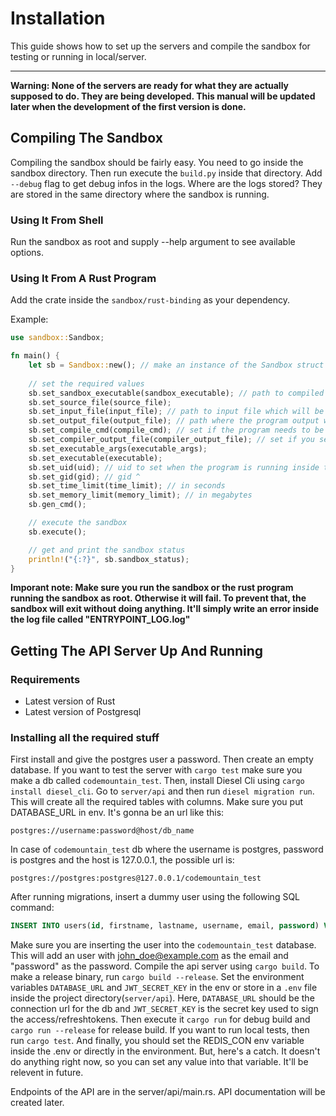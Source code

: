 # Installation

This guide shows how to set up the servers and compile the sandbox for testing or running in local/server.

---
**Warning: None of the servers are ready for what they are actually supposed to do. They are being developed. This manual will be updated later when the development of the first version is done.**

## Compiling The Sandbox

Compiling the sandbox should be fairly easy. You need to go inside the sandbox directory. Then run execute the ```build.py``` inside that directory. Add ```--debug``` flag to get debug infos in the logs. Where are the logs stored? They are stored in the same directory where the sandbox is running.

### Using It From Shell

Run the sandbox as root and supply --help argument to see available options.

### Using It From A Rust Program

Add the crate inside the ```sandbox/rust-binding``` as your dependency.

Example:

```rust
use sandbox::Sandbox;

fn main() {
    let sb = Sandbox::new(); // make an instance of the Sandbox struct
    
    // set the required values
    sb.set_sandbox_executable(sandbox_executable); // path to compiled sandbox binary
    sb.set_source_file(source_file);
    sb.set_input_file(input_file); // path to input file which will be put into STDIN
    sb.set_output_file(output_file); // path where the program output will be saved
    sb.set_compile_cmd(compile_cmd); // set if the program needs to be compiled
    sb.set_compiler_output_file(compiler_output_file); // set if you set the compile command
    sb.set_executable_args(executable_args);
    sb.set_executable(executable);
    sb.set_uid(uid); // uid to set when the program is running inside the sandbox
    sb.set_gid(gid); // gid ^
    sb.set_time_limit(time_limit); // in seconds
    sb.set_memory_limit(memory_limit); // in megabytes
    sb.gen_cmd();

    // execute the sandbox
    sb.execute();

    // get and print the sandbox status
    println!("{:?}", sb.sandbox_status);
}
```

**Imporant note: Make sure you run the sandbox or the rust program running the sandbox as root. Otherwise it will fail. To prevent that, the sandbox will exit without doing anything. It'll simply write an error inside the log file called "ENTRYPOINT_LOG.log"**

## Getting The API Server Up And Running

### Requirements

- Latest version of Rust
- Latest version of Postgresql

### Installing all the required stuff

First install and give the postgres user a password. Then create an empty database. If you want to test the server with ```cargo test``` make sure you make a db called ```codemountain_test```. Then, install Diesel Cli using ```cargo install diesel_cli```. Go to ```server/api``` and then run ```diesel migration run```. This will create all the required tables with columns. Make sure you put DATABASE_URL in env. It's gonna be an url like this:

```postgres://username:password@host/db_name```

In case of ```codemountain_test``` db where the username is postgres, password is postgres and the host is 127.0.0.1, the possible url is:

```postgres://postgres:postgres@127.0.0.1/codemountain_test```

After running migrations, insert a dummy user using the following SQL command:

```sql
INSERT INTO users(id, firstname, lastname, username, email, password) VALUES (25, 'John', 'Doe', 'johndoe', 'john_doe@example.com', '$2b$12$dDuxYtY4gfHBrxzZr6d6k.hHI1r9AAOLdTWC1rNSXKULwrpeiZYti')
```

Make sure you are inserting the user into the ```codemountain_test``` database. This will add an user with john_doe@example.com as the email and "password" as the password. Compile the api server using ```cargo build```. To make a release binary, run ```cargo build --release```. Set the environment variables ```DATABASE_URL``` and ```JWT_SECRET_KEY``` in the env or store in a ```.env``` file inside the project directory(```server/api```). Here, ```DATABASE_URL``` should be the connection url for the db and ```JWT_SECRET_KEY``` is the secret key used to sign the access/refreshtokens. Then execute it ```cargo run``` for debug build and ```cargo run --release``` for release build. If you want to run local tests, then run ```cargo test```.
And finally, you should set the REDIS_CON env variable inside the .env or directly in the environment. But, here's a catch. It doesn't do anything right now, so you can set any value into that variable. It'll be relevent in future.

Endpoints of the API are in the server/api/main.rs. API documentation will be created later.
